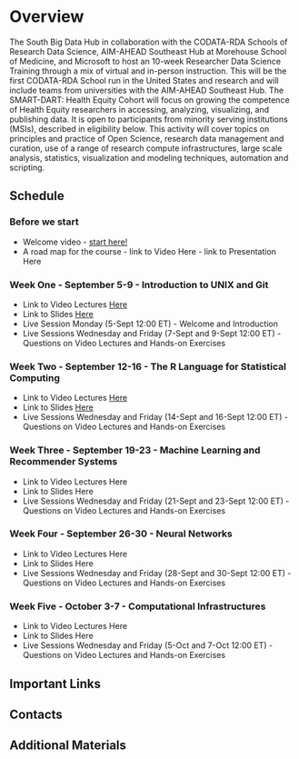 # Overview

The South Big Data Hub in collaboration with the CODATA-RDA Schools of Research Data Science, AIM-AHEAD Southeast Hub at Morehouse School of Medicine, and Microsoft to host an 10-week Researcher Data Science Training through a mix of virtual and in-person instruction. This will be the first CODATA-RDA School run in the United States and research and will include teams from universities with the AIM-AHEAD Southeast Hub. The SMART-DART: Health Equity Cohort will focus on growing the competence of Health Equity researchers in accessing, analyzing, visualizing, and publishing data. It is open to participants from minority serving institutions (MSIs), described in eligibility below. This activity will cover topics on principles and practice of Open Science, research data management and curation, use of a range of research compute infrastructures, large scale analysis, statistics, visualization and modeling techniques, automation and scripting.

## Schedule

### Before we start
   * Welcome video - [start here!](https://vimeo.com/743584505)
   * A road map for the course 
            - link to Video Here
            - link to Presentation Here
### Week One - September 5-9 - Introduction to UNIX and Git 
   * Link to Video Lectures [Here](https://github.com/CODATA-RDA-DataScienceSchools/Materials/blob/master/docs/DataAtlanta2022/week1.md)
   * Link to Slides [Here](https://github.com/CODATA-RDA-DataScienceSchools/Materials/tree/master/docs/DataAtlanta2022/presentations_week1)
   * Live Session Monday (5-Sept 12:00 ET) - Welcome and Introduction
   * Live Sessions Wednesday and Friday (7-Sept and 9-Sept 12:00 ET) - Questions on Video Lectures and Hands-on Exercises
### Week Two - September 12-16 - The R Language for Statistical Computing
   * Link to Video Lectures [Here](https://github.com/CODATA-RDA-DataScienceSchools/Materials/blob/master/docs/DataAtlanta2022/week2.md)
   * Link to Slides [Here](https://github.com/CODATA-RDA-DataScienceSchools/Materials/tree/master/docs/DataAtlanta2022/presentations_week2)
   * Live Sessions Wednesday and Friday (14-Sept and 16-Sept 12:00 ET) - Questions on Video Lectures and Hands-on Exercises
### Week Three - September 19-23 - Machine Learning and Recommender Systems
   * Link to Video Lectures Here
   * Link to Slides Here
   * Live Sessions Wednesday and Friday (21-Sept and 23-Sept 12:00 ET) - Questions on Video Lectures and Hands-on Exercises
### Week Four - September 26-30 - Neural Networks
   * Link to Video Lectures Here
   * Link to Slides Here
   * Live Sessions Wednesday and Friday (28-Sept and 30-Sept 12:00 ET) - Questions on Video Lectures and Hands-on Exercises
### Week Five - October 3-7 - Computational Infrastructures
   * Link to Video Lectures Here
   * Link to Slides Here
   * Live Sessions Wednesday and Friday (5-Oct and 7-Oct 12:00 ET) - Questions on Video Lectures and Hands-on Exercises

## Important Links

## Contacts 

## Additional Materials

